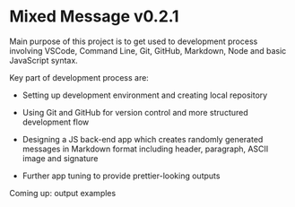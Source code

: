 # Mixed Message v0.2.1

Main purpose of this project is to get used to development process involving VSCode, Command Line, Git, GitHub, Markdown, Node and basic JavaScript syntax.

Key part of development process are:

- Setting up development environment and creating local repository

- Using Git and GitHub for version control and more structured development flow

- Designing a JS back-end app which creates randomly generated messages in Markdown format including header, paragraph, ASCII image and signature

- Further app tuning to provide prettier-looking outputs

Coming up: output examples
